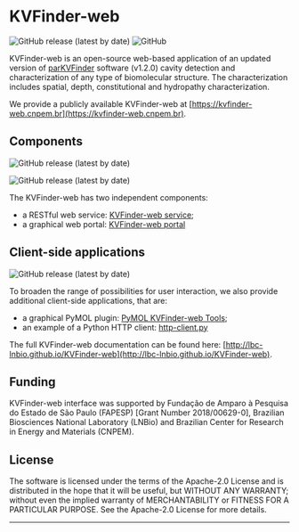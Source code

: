 # KVFinder-web

![GitHub release (latest by date)](https://img.shields.io/github/v/release/LBC-LNBio/KVFinder-web?color=informational)
![GitHub](https://img.shields.io/github/license/LBC-LNBio/KVFinder-web)

KVFinder-web is an open-source web-based application of an updated version of [parKVFinder](https://github.com/LBC-LNBio) software (v1.2.0) cavity detection and characterization of any type of biomolecular structure. The characterization includes spatial, depth, constitutional and hydropathy characterization.

We provide a publicly available KVFinder-web at [https://kvfinder-web.cnpem.br](https://kvfinder-web.cnpem.br).

## Components

![GitHub release (latest by date)](https://img.shields.io/github/v/release/LBC-LNBio/KVFinder-web-service?label=KVFinder-web%20service)

![GitHub release (latest by date)](https://img.shields.io/github/v/release/LBC-LNBio/KVFinder-web-portal?label=KVFinder-web%20portal)

The KVFinder-web has two independent components:

- a RESTful web service: [KVFinder-web service](https://github.com/LBC-LNBio/KVFinder-web-service);
- a graphical web portal: [KVFinder-web portal](https://github.com/LBC-LNBio/KVFinder-web-portal)

## Client-side applications

![GitHub release (latest by date)](https://img.shields.io/github/v/release/LBC-LNBio/PyMOL-KVFinder-web-Tools?label=PyMOL%20KVFinder-web%20Tools)

To broaden the range of possibilities for user interaction, we also provide additional client-side applications, that are:

- a graphical PyMOL plugin: [PyMOL KVFinder-web Tools](https://github.com/LBC-LNBio/PyMOL-KVFinder-web-Tools);
- an example of a Python HTTP client: [http-client.py](https://github.com/LBC-LNBio/KVFinder-web-service/blob/master/http_client.py)

The full KVFinder-web documentation can be found here: [http://lbc-lnbio.github.io/KVFinder-web](http://lbc-lnbio.github.io/KVFinder-web).

## Funding

KVFinder-web interface was supported by Fundação de Amparo à Pesquisa do Estado de São Paulo (FAPESP) [Grant Number 2018/00629-0], Brazilian Biosciences National Laboratory (LNBio) and Brazilian Center for Research in Energy and Materials (CNPEM).

## License

The software is licensed under the terms of the Apache-2.0 License and is distributed in the hope that it will be useful, but WITHOUT ANY WARRANTY; without even the implied warranty of MERCHANTABILITY or FITNESS FOR A PARTICULAR PURPOSE. See the Apache-2.0 License for more details.

---
